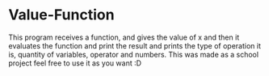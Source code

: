 # Value-Function
This program receives a function, and gives the value of x and then it evaluates the function and print the result
and prints the type of operation it is, quantity of variables, operator and numbers.
This was made as a school project feel free to use it as you want :D
